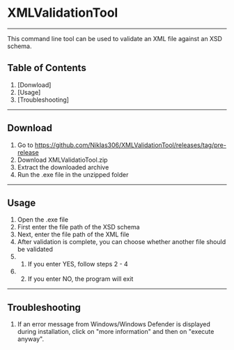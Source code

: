 # XMLValidationTool
***
This command line tool can be used to validate an XML file against an XSD schema.

## Table of Contents
1. [Donwload]
2. [Usage]
3. [Troubleshooting]

***

## Download

1. Go to https://github.com/Niklas306/XMLValidationTool/releases/tag/pre-release
2. Download XMLValidatioTool.zip
3. Extract the downloaded archive
4. Run the .exe file in the unzipped folder

***

## Usage

1. Open the .exe file
2. First enter the file path of the XSD schema
3. Next, enter the file path of the XML file
4. After validation is complete, you can choose whether another file should be validated
4. 1. If you enter YES, follow steps 2 - 4
4. 2. If you enter NO, the program will exit

***

## Troubleshooting

1. If an error message from Windows/Windows Defender is displayed during installation, click on "more information" and then on "execute anyway".
